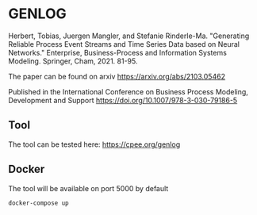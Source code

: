 # GENLOG
Herbert, Tobias, Juergen Mangler, and Stefanie Rinderle-Ma. "Generating Reliable Process Event Streams and Time Series Data based on Neural Networks." Enterprise, Business-Process and Information Systems Modeling. Springer, Cham, 2021. 81-95.

The paper can be found on arxiv
https://arxiv.org/abs/2103.05462

Published in the International Conference on Business Process Modeling, Development and Support
https://doi.org/10.1007/978-3-030-79186-5
## Tool
The tool can be tested here: https://cpee.org/genlog

## Docker
The tool will be available on port 5000 by default
```
docker-compose up
```
